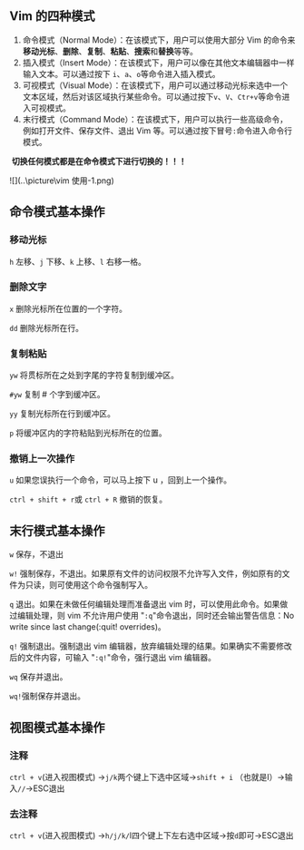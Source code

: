 ## Vim 的四种模式

1. 命令模式（Normal Mode）：在该模式下，用户可以使用大部分 Vim 的命令来**移动光标**、**删除**、**复制**、**粘贴**、**搜索**和**替换**等等。
2. 插入模式（Insert Mode）：在该模式下，用户可以像在其他文本编辑器中一样输入文本。可以通过按下 `i`、`a`、`o`等命令进入插入模式。
3. 可视模式（Visual Mode）：在该模式下，用户可以通过移动光标来选中一个文本区域，然后对该区域执行某些命令。可以通过按下`v`、`V`、`Ctr+v`等命令进入可视模式。
4. 末行模式（Command Mode）：在该模式下，用户可以执行一些高级命令，例如打开文件、保存文件、退出 Vim 等。可以通过按下冒号`:`命令进入命令行模式。

​	**切换任何模式都是在命令模式下进行切换的！！！**

![](..\picture\vim 使用-1.png)

## 命令模式基本操作

### 移动光标

`h` 左移、`j` 下移、`k` 上移、`l` 右移一格。

### 删除文字

`x` 删除光标所在位置的一个字符。

`dd` 删除光标所在行。

### 复制粘贴

`yw` 将贯标所在之处到字尾的字符复制到缓冲区。

`#yw` 复制 # 个字到缓冲区。

`yy` 复制光标所在行到缓冲区。

`p` 将缓冲区内的字符粘贴到光标所在的位置。

### 撤销上一次操作

`u` 如果您误执行一个命令，可以马上按下 u ，回到上一个操作。

`ctrl + shift + r`或 `ctrl + R` 撤销的恢复。

## 末行模式基本操作

`w` 保存，不退出

`w!` 强制保存，不退出。如果原有文件的访问权限不允许写入文件，例如原有的文件为只读，则可使用这个命令强制写入。

`q` 退出。如果在未做任何编辑处理而准备退出 vim 时，可以使用此命令。如果做过编辑处理，则 vim 不允许用户使用 "`:q`"命令退出，同时还会输出警告信息：No write since last change(:quit! overrides)。

`q!` 强制退出。强制退出 vim 编辑器，放弃编辑处理的结果。如果确实不需要修改后的文件内容，可输入 "`:q!`"命令，强行退出 vim 编辑器。

`wq` 保存并退出。

`wq!`强制保存并退出。

## 视图模式基本操作

### 注释

`ctrl + v`(进入视图模式) ->`j/k`两个键上下选中区域->`shift + i` （也就是I）->输入`//`->ESC退出

### 去注释

`ctrl + v`(进入视图模式) ->`h/j/k/`l四个键上下左右选中区域->按`d`即可->ESC退出